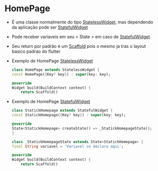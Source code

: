 # HomePage
- É uma classe normalmente do tipo [StatelessWidget](../Fundamentos.md#tipos-basicos-widgets), mas dependendo da aplicação pode ser [StatefulWidget](../Fundamentos.md#tipos-basicos-widgets)
- Pode receber variaveis em seu < State > em caso de [StatefulWidget](../Fundamentos.md#tipos-basicos-widgets)
- Seu return por padrão é um [Scaffold](./Scaffold.md) pois o mesmo ja tras o layout basico padrao do flutter

- Exemplo de HomePage [StatelessWidget](../Fundamentos.md#tipos-basicos-widgets)
    ```dart
    class HomePage extends StatelessWidget {
    const HomePage({Key? key}) : super(key: key);

    @override
    Widget build(BuildContext context) {
        return Scaffold()
    ```

- Exemplo de HomePage [StatefulWidget](../Fundamentos.md#tipos-basicos-widgets)
    ```dart
    class StatickHomepage extends StatefulWidget {
    const StatickHomepage({Key? key}) : super(key: key);

    @override
    State<StatickHomepage> createState() => _StatickHomepageState();
    }

    class _StatickHomepageState extends State<StatickHomepage> {
    final String variavel = 'Variavel se declara aqui';

    @override
    Widget build(BuildContext context) {
        return Scaffold()
    ```